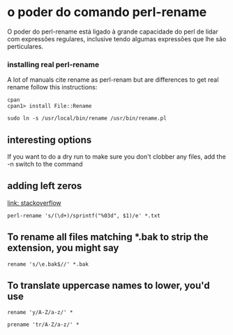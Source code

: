 # o poder do comando perl-rename

  O poder do perl-rename está ligado à grande capacidade
  do perl de lidar com expressões regulares, inclusive
  tendo algumas expressões que lhe são perticulares.

### installing real perl-rename

A lot of manuals cite rename as perl-renam but are differences
to get real rename follow this instructions:

    cpan
    cpan1> install File::Rename

    sudo ln -s /usr/local/bin/rename /usr/bin/rename.pl

## interesting options

If you want to do a dry run to make sure you don't clobber any files, add the -n switch to the command

## adding left zeros
[link: stackoverflow](http://stackoverflow.com/questions/14327613/)

    perl-rename 's/(\d+)/sprintf("%03d", $1)/e' *.txt


## To rename all files matching *.bak to strip the extension, you might say

    rename 's/\e.bak$//' *.bak

## To translate uppercase names to lower, you'd use

    rename 'y/A-Z/a-z/' *

    prename 'tr/A-Z/a-z/' *
